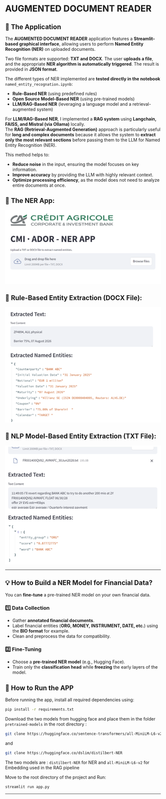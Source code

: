 # **AUGMENTED DOCUMENT READER**

## **📌 The Application**
The **AUGMENTED DOCUMENT READER** application features a **Streamlit-based graphical interface**, allowing users to perform **Named Entity Recognition (NER)** on uploaded documents.

Two file formats are supported: **TXT and DOCX**. The user **uploads a file**, and the appropriate **NER algorithm is automatically triggered**. The result is provided in **JSON format**.

The different types of NER implemented are **tested directly in the notebook** `named_entity_recognation.ipynb`:
- **Rule-Based NER** (using predefined rules)
- **Open Source Model-Based NER** (using pre-trained models)
- **LLM/RAG-Based NER** (leveraging a language model and a retrieval-augmented system)

For **LLM/RAG-Based NER**, I implemented a **RAG system** using **Langchain, FAISS, and Mistral (via Ollama)** locally.  
The **RAG (Retrieval-Augmented Generation)** approach is particularly useful for **long and complex documents** because it allows the system to **extract only the most relevant sections** before passing them to the LLM for Named Entity Recognition (NER).  

This method helps to:  
- **Reduce noise** in the input, ensuring the model focuses on key information.  
- **Improve accuracy** by providing the LLM with highly relevant context.  
- **Optimize processing efficiency**, as the model does not need to analyze entire documents at once.  


## **🔹 The NER App:**
![The NER App](src/images/app.png)

## **🔹 Rule-Based Entity Extraction (DOCX File):**
![The NER App](src/images/v_docx.png)

## **🔹 NLP Model-Based Entity Extraction (TXT File):**
![The NER App](src/images/v_txt.png)

---

## **💡 How to Build a NER Model for Financial Data?**
You can **fine-tune** a pre-trained NER model on your own financial data.

### **1️⃣ Data Collection**
- Gather **annotated financial documents**.  
- Label financial entities (**ORG, MONEY, INSTRUMENT, DATE, etc.**) using the **BIO format** for example.  
- Clean and preprocess the data for compatibility.  

### **2️⃣ Fine-Tuning**
- Choose a **pre-trained NER model** (e.g., Hugging Face).  
- Train only the **classification head** while **freezing** the early layers of the model.  

## **🚀 How to Run the APP**
Before running the app, install all required dependencies using:
```bash
pip install -r requirements.txt
```
Download the two models from hugging face and place them in the folder `pretrained-models` in the root directory :
```bash
git clone https://huggingface.co/sentence-transformers/all-MiniLM-L6-v2
```
and 

```bash
git clone https://huggingface.co/dslim/distilbert-NER 
```
The two models are : 
`distilbert-NER` for NER and  `all-MiniLM-L6-v2` for  Embedding used in the RAG pipeline

Move to the root directory of the project and Run:
```bash
streamlit run app.py
```
---